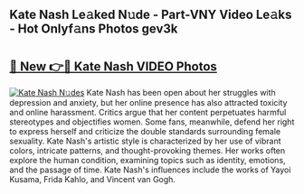 ## Kate Nash Le𝚊ked N𝚞de - Part-VNY Video Le𝚊ks - Hot Onlyf𝚊ns Photos gev3k

# <h2><a href="http://ab48737.deff.icu/?id=Kate+Nash">🔗 New 👉🔴 Kate Nash VIDEO Photos</a></h2>

[![Kate Nash N𝚞des](https://i.imgur.com/rIISA9y.gif)](http://ab48737.deff.icu/?id=Kate+Nash)
Kate Nash has been open about her struggles with depression and anxiety, but her online presence has also attracted toxicity and online harassment. Critics argue that her content perpetuates harmful stereotypes and objectifies women. Some fans, meanwhile, defend her right to express herself and criticize the double standards surrounding female sexuality. Kate Nash's artistic style is characterized by her use of vibrant colors, intricate patterns, and thought-provoking themes. Her works often explore the human condition, examining topics such as identity, emotions, and the passage of time. Kate Nash's influences include the works of Yayoi Kusama, Frida Kahlo, and Vincent van Gogh.
